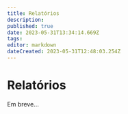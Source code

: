 ```yaml
---
title: Relatórios
description: 
published: true
date: 2023-05-31T13:34:14.669Z
tags: 
editor: markdown
dateCreated: 2023-05-31T12:48:03.254Z
---
```


# Relatórios

Em breve...